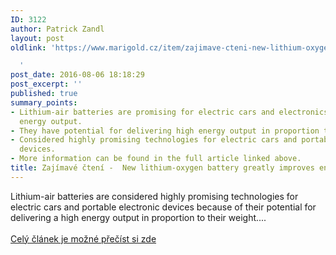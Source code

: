 ```yaml
---
ID: 3122
author: Patrick Zandl
layout: post
oldlink: 'https://www.marigold.cz/item/zajimave-cteni-new-lithium-oxygen-battery-greatly-improves-energy-efficiency-longevity

  '
post_date: 2016-08-06 18:18:29
post_excerpt: ''
published: true
summary_points:
- Lithium-air batteries are promising for electric cars and electronics due to high
  energy output.
- They have potential for delivering high energy output in proportion to weight.
- Considered highly promising technologies for electric cars and portable electronic
  devices.
- More information can be found in the full article linked above.
title: Zajímavé čtení -  New lithium-oxygen battery greatly improves energy efficiency, longevity
---
```


Lithium-air batteries are considered highly promising technologies for electric cars and portable electronic devices because of their potential for delivering a high energy output in proportion to their weight....<br><br><a href="http://ift.tt/2anLU8W" target="_blank">Celý článek je možné přečíst si zde</a>